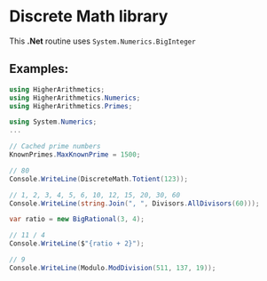 # Discrete Math library 

This **.Net** routine uses `System.Numerics.BigInteger`

## Examples:

```c#
using HigherArithmetics;
using HigherArithmetics.Numerics;
using HigherArithmetics.Primes;

using System.Numerics;
...

// Cached prime numbers
KnownPrimes.MaxKnownPrime = 1500;

// 80
Console.WriteLine(DiscreteMath.Totient(123)); 

// 1, 2, 3, 4, 5, 6, 10, 12, 15, 20, 30, 60
Console.WriteLine(string.Join(", ", Divisors.AllDivisors(60))); 

var ratio = new BigRational(3, 4);

// 11 / 4
Console.WriteLine($"{ratio + 2}");

// 9
Console.WriteLine(Modulo.ModDivision(511, 137, 19));

```
